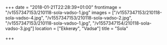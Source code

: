 +++
date = "2018-01-21T22:28:39+01:00"
frontimage = "/v1557347153/210118-sola-vadso-1.jpg"
images = ["/v1557347153/210118-sola-vadso-4.jpg", "/v1557347153/210118-sola-vadso-2.jpg", "/v1557347153/210118-sola-vadso-1.jpg", "/v1557347154/210118-sola-vadso-3.jpg"]
location = ["Ekkerøy", "Vadsø"]
title = "Sola"
 
+++
